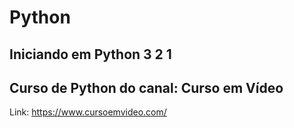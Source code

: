 # Python
Iniciando em Python 3 2 1
------------------------------------
Curso de Python do canal:
Curso em Vídeo
------------------------------------
Link: https://www.cursoemvideo.com/
